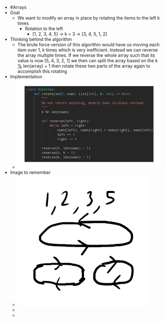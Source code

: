 - #Arrays
- Goal
	- We want to modify an array in place by rotating the items to the left k times
		- Rotation to the left
			- [1, 2, 3, 4, 5] → k = 3 → [3, 4, 5, 1, 2]
- Thinking behind the algorithm
	- The brute force version of this algorithm would have us moving each item over 1, k times which is very inefficient. Instead we can reverse the array multiple times. If we reverse the whole array such that its value is now [5, 4, 3, 2, 1] we then can split the array based on the k [%]([[modulo]]) len(array) + 1 then rotate these two parts of the array again to accomplish this rotating
- Implementation
	- ![image.png](../assets/image_1757116267777_0.png)
- Image to remember
	- ![image.png](../assets/image_1757116315400_0.png)
	-
	-